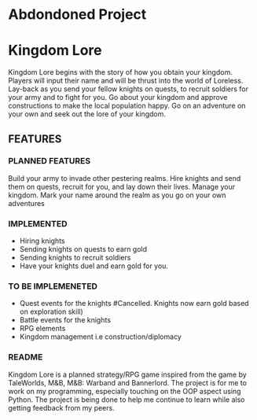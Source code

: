 # Abdondoned Project

# Kingdom Lore

Kingdom Lore begins with the story of how you obtain your kingdom. Players will input their name and will be thrust into the world of Loreless. Lay-back as you send your fellow knights on quests, to recruit soldiers for your army and to fight for you. Go about your kingdom and approve constructions to make the local population happy. Go on an adventure on your own and seek out the lore of your kingdom.

## FEATURES

### PLANNED FEATURES
Build your army to invade other pestering realms.
Hire knights and send them on quests, recruit for you, and lay down their lives.
Manage your kingdom.
Mark your name around the realm as you go on your own adventures

### IMPLEMENTED
- Hiring knights
- Sending knights on quests to earn gold
- Sending knights to recruit soldiers
- Have your knights duel and earn gold for you.

### TO BE IMPLEMENETED
- Quest events for the knights #Cancelled. Knights now earn gold based on exploration skill)
- Battle events for the knights
- RPG elements
- Kingdom management i.e construction/diplomacy

### README
Kingdom Lore is a planned strategy/RPG game inspired from the game by TaleWorlds, M&B, M&B: Warband and Bannerlord. The project is for me to work on my programming, especially touching on the OOP aspect using Python. The project is being done to help me continue to learn while also getting feedback from my peers.


